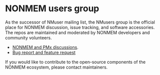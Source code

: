 # NONMEM users group
As the successor of NMuser mailing list, the NMusers group is the official place for NONMEM discussion, issue tracking, and software accessories. The repos are maintained and moderated by NONMEM developers and community volunteers.

- [NONMEM and PMx discussions](https://github.com/orgs/nmusers/discussions).
- [Bug report and feature request](https://github.com/nmusers/nm-issues)

If you would like to contribute to the open-source components of the NONMEM ecosystem, please contact maintainers.
